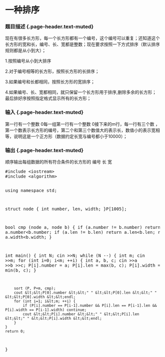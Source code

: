 # 一种排序

### **题目描述** {.page-header.text-muted}

<div class="content">
  <p>
    现在有很多长方形，每一个长方形都有一个编号，这个编号可以重复；还知道这个长方形的宽和长，编号、长、宽都是整数；现在要求按照一下方式排序（默认排序规则都是从小到大）；
  </p>
  
  <p>
    1.按照编号从小到大排序
  </p>
  
  <p>
    2.对于编号相等的长方形，按照长方形的长排序；
  </p>
  
  <p>
    3.如果编号和长都相同，按照长方形的宽排序；
  </p>
  
  <p>
    4.如果编号、长、宽都相同，就只保留一个长方形用于排序,删除多余的长方形；最后排好序按照指定格式显示所有的长方形；
  </p>
</div>

### **输入** {.page-header.text-muted}

<div class="content">
  <p>
    第一行有一个整数 0<n<10000,表示接下来有n组测试数据； <br=&#8221;&#8221;>每一组第一行有一个整数 0<m<1000，表示有m个长方形； <br=&#8221;&#8221;>接下来的m行，每一行有三个数 ，第一个数表示长方形的编号，第二个和第三个数值大的表示长，数值小的表示宽相等，说明这是一个正方形（数据约定长宽与编号都小于10000）；</m<1000，表示有m个长方形；></n<10000,表示接下来有n组测试数据
  </p>
</div>

### **输出** {.page-header.text-muted}

<div class="content">
  顺序输出每组数据的所有符合条件的长方形的 编号 长 宽
</div>

<div>
  <pre class="EnlighterJSRAW" data-enlighter-language="cpp">#include &lt;iostream&gt;
#include &lt;algorithm&gt;

using namespace std;

struct node {
    int number, len, width;
}P[1005];

bool cmp (node a, node b) {
    if (a.number != b.number) return a.number&lt;b.number;
    if (a.len != b.len) return a.len&lt;b.len;
    return a.width&lt;b.width;
}

int main() {
    int N;
    cin &gt;&gt;N;
    while (N --) {
        int m;
        cin &gt;&gt;m;
        for (int i=0; i&lt;m; ++i) {
            int a, b, c;
            cin &gt;&gt;a &gt;&gt;b &gt;&gt;c;
            P[i].number = a;
            P[i].len = max(b, c); 
            P[i].width = min(b, c);
        }

        sort (P, P+m, cmp);
        cout &lt;&lt;P[0].number &lt;&lt;" " &lt;&lt;P[0].len &lt;&lt;" " &lt;&lt;P[0].width &lt;&lt;endl;
        for (int i=1; i&lt;m; ++i) {
            if (P[i].number == P[i-1].number && P[i].len == P[i-1].len && P[i].width == P[i-1].width) continue;
            cout &lt;&lt;P[i].number &lt;&lt;" " &lt;&lt;P[i].len &lt;&lt;" " &lt;&lt;P[i].width &lt;&lt;endl;
        }
    }
    return 0;
}</pre>
  
  <p>
    &nbsp;
  </p>
</div>
